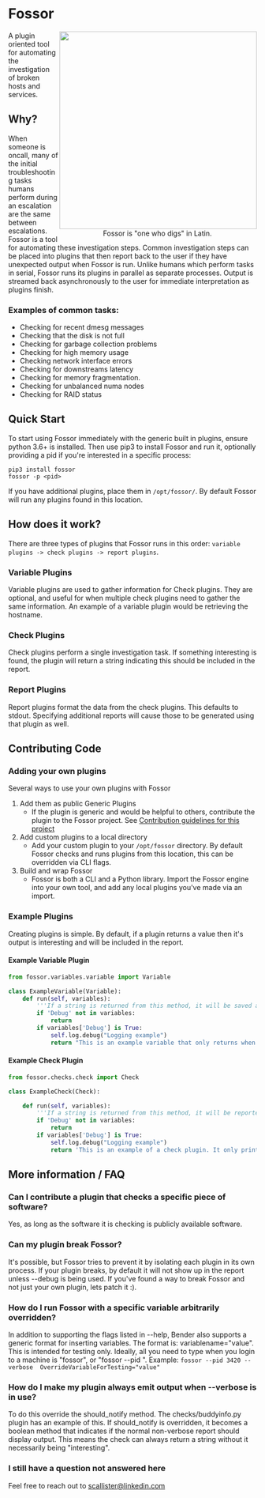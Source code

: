 # Fossor
<div style="float:right;"><img src="https://github.com/linkedin/fossor/raw/master/fossor_logo.jpg" width="400" align="right"/><div style="text-align:center;padding:5px;">Fossor is "one who digs" in Latin.</div></div>
A plugin oriented tool for automating the investigation of broken hosts and services.

## Why?
When someone is oncall, many of the initial troubleshooting tasks humans perform during an escalation are the same between escalations. Fossor is a tool for automating these investigation steps. Common investigation steps can be placed into plugins that then report back to the user if they have unexpected output when Fossor is run. Unlike humans which perform tasks in serial, Fossor runs its plugins in parallel as separate processes. Output is streamed back asynchronously to the user for immediate interpretation as plugins finish.
### Examples of common tasks:
- Checking for recent dmesg messages
- Checking that the disk is not full
- Checking for garbage collection problems
- Checking for high memory usage
- Checking network interface errors
- Checking for downstreams latency
- Checking for memory fragmentation.
- Checking for unbalanced numa nodes
- Checking for RAID status

## Quick Start
To start using Fossor immediately with the generic built in plugins, ensure python 3.6+ is installed. Then use pip3 to install Fossor and run it, optionally providing a pid if you're interested in a specific process:
```
pip3 install fossor
fossor -p <pid>
```
If you have additional plugins, place them in `/opt/fossor/`. By default Fossor will run any plugins found in this location.

## How does it work?
There are three types of plugins that Fossor runs in this order: `variable plugins -> check plugins -> report plugins`.
### Variable Plugins
Variable plugins are used to gather information for Check plugins. They are optional, and useful for when multiple check plugins need to gather the same information. An example of a variable plugin would be retrieving the hostname.
### Check Plugins
Check plugins perform a single investigation task. If something interesting is found, the plugin will return a string indicating this should be included in the report.
### Report Plugins
Report plugins format the data from the check plugins. This defaults to stdout. Specifying additional reports will cause those to be generated using that plugin as well.

## Contributing Code
### Adding your own plugins
Several ways to use your own plugins with Fossor

1. Add them as public Generic Plugins
   - If the plugin is generic and would be helpful to others, contribute the plugin to the Fossor project. See [Contribution guidelines for this project](CONTRIBUTING.md)
2. Add custom plugins to a local directory
   - Add your custom plugin to your `/opt/fossor` directory. By default Fossor checks and runs plugins from this location, this can be overridden via CLI flags.
3. Build and wrap Fossor
   - Fossor is both a CLI and a Python library. Import the Fossor engine into your own tool, and add any local plugins you've made via an import.

### Example Plugins
Creating plugins is simple. By default, if a plugin returns a value then it's output is interesting and will be included in the report.
#### Example Variable Plugin
```python
from fossor.variables.variable import Variable

class ExampleVariable(Variable):
    def run(self, variables):
        '''If a string is returned from this method, it will be saved as a variable'''
        if 'Debug' not in variables:
            return
        if variables['Debug'] is True:
            self.log.debug("Logging example")
            return "This is an example variable that only returns when Debug is True."
```
#### Example Check Plugin
```python
from fossor.checks.check import Check

class ExampleCheck(Check):

    def run(self, variables):
        '''If a string is returned from this method, it will be reported as "interesting" output for this plugin'''
        if 'Debug' not in variables:
            return
        if variables['Debug'] is True:
            self.log.debug("Logging example")
            return 'This is an example of a check plugin. It only prints when Debug is True.
```

## More information / FAQ
### Can I contribute a plugin that checks a specific piece of software?
Yes, as long as the software it is checking is publicly available software.
### Can my plugin break Fossor?
It's possible, but Fossor tries to prevent it by isolating each plugin in its own process. If your plugin breaks, by default it will not show up in the report unless --debug is being used. If you've found a way to break Fossor and not just your own plugin, lets patch it :).
### How do I run Fossor with a specific variable arbitrarily overridden?
In addition to supporting the flags listed in --help, Bender also supports a generic format for inserting variables. The format is: variablename="value". This is intended for testing only. Ideally, all you need to type when you login to a machine is "fossor", or "fossor --pid <pid>".
Example: `fossor --pid 3420 --verbose  OverrideVariableForTesting="value"`
### How do I make my plugin always emit output when --verbose is in use?
To do this override the should\_notify method. The checks/buddyinfo.py plugin has an example of this. If should\_notify is overridden, it becomes a boolean method that indicates if the normal non-verbose report should display output. This means the check can always return a string without it necessarily being "interesting".
### I still have a question not answered here
Feel free to reach out to [scallister@linkedin.com](mailto:scallister@linkedin.com)
